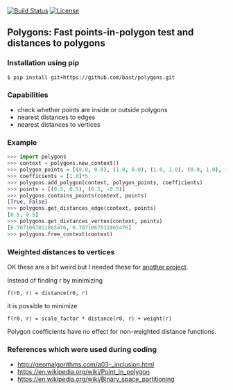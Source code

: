[![Build Status](https://travis-ci.org/bast/polygons.svg?branch=master)](https://travis-ci.org/bast/polygons/builds)
[![License](https://img.shields.io/badge/license-%20GPL-blue.svg)](../master/LICENSE)


## Polygons: Fast points-in-polygon test and distances to polygons

### Installation using pip

```shell
$ pip install git+https://github.com/bast/polygons.git
```


### Capabilities

- check whether points are inside or outside polygons
- nearest distances to edges
- nearest distances to vertices


### Example

```python
>>> import polygons
>>> context = polygons.new_context()
>>> polygon_points = [(0.0, 0.0), (1.0, 0.0), (1.0, 1.0), (0.0, 1.0), (0.0, 0.0)]
>>> coefficients = [1.0]*5
>>> polygons.add_polygon(context, polygon_points, coefficients)
>>> points = [(0.5, 0.5), (0.5, -0.5)]
>>> polygons.contains_points(context, points)
[True, False]
>>> polygons.get_distances_edge(context, points)
[0.5, 0.5]
>>> polygons.get_distances_vertex(context, points)
[0.7071067811865476, 0.7071067811865476]
>>> polygons.free_context(context)
```


### Weighted distances to vertices

OK these are a bit weird but I needed these for [another project](https://github.com/bast/smeshing).

Instead of finding r by minimizing
```
f(r0, r) = distance(r0, r)
```
it is possible to minimize
```
f(r0, r) = scale_factor * distance(r0, r) + weight(r)
```

Polygon coefficients have no effect for non-weighted distance functions.


### References which were used during coding

- http://geomalgorithms.com/a03-_inclusion.html
- https://en.wikipedia.org/wiki/Point_in_polygon
- https://en.wikipedia.org/wiki/Binary_space_partitioning
